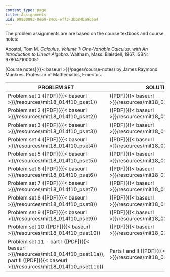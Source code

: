 ```yaml
---
content_type: page
title: Assignments
uid: 09800893-0e69-84c6-eff3-3bb84ba9d6a4
---
```


The problem assignments are are based on the course textbook and course notes:

Apostol, Tom M. _Calculus, Volume 1: One-Variable Calculus, with An Introduction to Linear Algebra_. Waltham, Mass: Blaisdell, 1967. ISBN: 9780471000051.

[Course notes]({{< baseurl >}}/pages/course-notes) by James Raymond Munkres, Professor of Mathematics, Emeritus.

| PROBLEM SET | SOLUTIONS |
| --- | --- |
| Problem set 1 ([PDF]({{< baseurl >}}/resources/mit18_014f10_pset1)) | ([PDF]({{< baseurl >}}/resources/mit18_014f10_pset1sols)) |
| Problem set 2 ([PDF]({{< baseurl >}}/resources/mit18_014f10_pset2)) | ([PDF]({{< baseurl >}}/resources/mit18_014f10_pset2sols)) |
| Problem set 3 ([PDF]({{< baseurl >}}/resources/mit18_014f10_pset3)) | ([PDF]({{< baseurl >}}/resources/mit18_014f10_pset3sols)) |
| Problem set 4 ([PDF]({{< baseurl >}}/resources/mit18_014f10_pset4)) | ([PDF]({{< baseurl >}}/resources/mit18_014f10_pset4sols)) |
| Problem set 5 ([PDF]({{< baseurl >}}/resources/mit18_014f10_pset5)) | ([PDF]({{< baseurl >}}/resources/mit18_014f10_pset5sols)) |
| Problem set 6 ([PDF]({{< baseurl >}}/resources/mit18_014f10_pset6)) | ([PDF]({{< baseurl >}}/resources/mit18_014f10_pset6sols)) |
| Problem set 7 ([PDF]({{< baseurl >}}/resources/mit18_014f10_pset7)) | ([PDF]({{< baseurl >}}/resources/mit18_014f10_pset7sols)) |
| Problem set 8 ([PDF]({{< baseurl >}}/resources/mit18_014f10_pset8)) | ([PDF]({{< baseurl >}}/resources/mit18_014f10_pset8sols)) |
| Problem set 9 ([PDF]({{< baseurl >}}/resources/mit18_014f10_pset9)) | ([PDF]({{< baseurl >}}/resources/mit18_014f10_pset9sols)) |
| Problem set 10 ([PDF]({{< baseurl >}}/resources/mit18_014f10_pset10)) | ([PDF]({{< baseurl >}}/resources/mit18_014f10_pset10sols)) |
| Problem set 11 - part I ([PDF]({{< baseurl >}}/resources/mit18_014f10_pset11a)), part II ([PDF]({{< baseurl >}}/resources/mit18_014f10_pset11b)) | Parts I and II ([PDF]({{< baseurl >}}/resources/mit18_014f10_pset11sols))